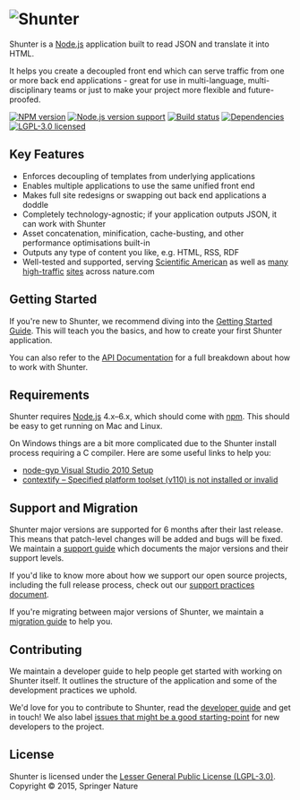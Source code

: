 
# ![Shunter](docs/shunter-logo.png)

Shunter is a [Node.js][node] application built to read JSON and translate it into HTML.

It helps you create a decoupled front end which can serve traffic from one or more back end applications - great for use in multi-language, multi-disciplinary teams or just to make your project more flexible and future-proofed.

[![NPM version][shield-npm]][info-npm]
[![Node.js version support][shield-node]][info-node]
[![Build status][shield-build]][info-build]
[![Dependencies][shield-dependencies]][info-dependencies]
[![LGPL-3.0 licensed][shield-license]][info-license]

## Key Features
- Enforces decoupling of templates from underlying applications
- Enables multiple applications to use the same unified front end
- Makes full site redesigns or swapping out back end applications a doddle
- Completely technology-agnostic; if your application outputs JSON, it can work with Shunter
- Asset concatenation, minification, cache-busting, and other performance optimisations built-in
- Outputs any type of content you like, e.g. HTML, RSS, RDF
- Well-tested and supported, serving [Scientific American](http://www.scientificamerican.com) as well as [many](http://www.nature.com/npjscilearn/) [high-traffic](http://www.nature.com/srep) [sites](http://www.nature.com/search) across nature.com


Getting Started
---------------

If you're new to Shunter, we recommend diving into the [Getting Started Guide](docs/getting-started.md). This will teach you the basics, and how to create your first Shunter application.

You can also refer to the [API Documentation](docs/usage/index.md) for a full breakdown about how to work with Shunter.


Requirements
------------

Shunter requires [Node.js][node] 4.x–6.x, which should come with [npm][npm]. This should be easy to get running on Mac and Linux.

On Windows things are a bit more complicated due to the Shunter install process requiring a C compiler. Here are some useful links to help you:

- [node-gyp Visual Studio 2010 Setup][node-gyp-vs]
- [contextify – Specified platform toolset (v110) is not installed or invalid][contextify]


Support and Migration
---------------------

Shunter major versions are supported for 6 months after their last release. This means that patch-level changes will be added and bugs will be fixed. We maintain a [support guide](docs/support.md) which documents the major versions and their support levels.

If you'd like to know more about how we support our open source projects, including the full release process, check out our [support practices document][support].

If you're migrating between major versions of Shunter, we maintain a [migration guide](docs/migration/index.md) to help you.


Contributing
------------

We maintain a developer guide to help people get started with working on Shunter itself. It outlines the structure of the application and some of the development practices we uphold.

We'd love for you to contribute to Shunter, read the [developer guide](docs/developer-guide.md) and get in touch! We also label [issues that might be a good starting-point][starter-issues] for new developers to the project.


License
-------

Shunter is licensed under the [Lesser General Public License (LGPL-3.0)][info-license].  
Copyright &copy; 2015, Springer Nature



[contextify]: http://zxtech.wordpress.com/2013/02/20/contextify-specified-platform-toolset-v110-is-not-installed-or-invalid/
[node]: https://nodejs.org/
[node-gyp-vs]: https://github.com/TooTallNate/node-gyp/wiki/Visual-Studio-2010-Setup
[npm]: https://www.npmjs.com/
[starter-issues]: https://github.com/springernature/shunter/labels/good-starter-issue
[support]: https://github.com/springernature/frontend/blob/master/practices/open-source-support.md

[info-coverage]: https://coveralls.io/github/springernature/shunter
[info-dependencies]: https://gemnasium.com/springernature/shunter
[info-license]: LICENSE
[info-node]: package.json
[info-npm]: https://www.npmjs.com/package/shunter
[info-build]: https://travis-ci.org/springernature/shunter
[shield-coverage]: https://img.shields.io/coveralls/springernature/shunter.svg
[shield-dependencies]: https://img.shields.io/gemnasium/springernature/shunter.svg
[shield-license]: https://img.shields.io/badge/license-LGPL%203.0-blue.svg
[shield-node]: https://img.shields.io/badge/node.js%20support-4–6-brightgreen.svg
[shield-npm]: https://img.shields.io/npm/v/shunter.svg
[shield-build]: https://img.shields.io/travis/springernature/shunter/master.svg

